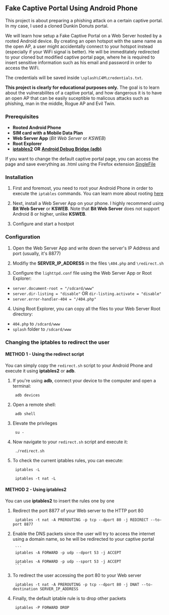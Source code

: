 ## Fake Captive Portal Using Android Phone

This project is about preparing a phishing attack on a certain captive portal. In my case, I used a cloned Dunkin Donuts portal.

We will learn how setup a Fake Captive Portal on a Web Server hosted by a rooted Android device.
By creating an open hotspot with the same name as the open AP, a user might accidentally connect to your hotspot instead (especially if your WiFi signal is better). He will be immeditately redirected to your cloned but modified captive portal page, where he is required to insert sensitive information such as his email and password in order to access the WiFi.

The credentials will be saved inside `\splash\C4M\credentials.txt`.

**This project is clearly for educational purposes only.** The goal is to learn about the vulnerabilites of a captive portal, and how dangerous it is to have an open AP that can be easily suceptible to malicous attacks such as phishing, man in the middle, Rogue AP and Evil Twin.

### Prerequisites

- **Rooted Android Phone**
- **SIM card with a Mobile Data Plan**
- **Web Server App** (*Bit Web Server* or *KSWEB*)
- **Root Explorer**
- **[iptables2](https://www.apkmonk.com/app/jp.ymatsumoto.iptables2/)** **OR** **[Android Debug Bridge (adb)](https://dl.google.com/android/repository/platform-tools-latest-windows.zip)**

If you want to change the default captive portal page, you can access the page and save everything as .html using the Firefox extension [SingleFile](https://addons.mozilla.org/en-US/firefox/addon/single-file/)

### Installation

1. First and foremost, you need to root your Android Phone in order to execute the `iptables` commands. 
You can learn more about rooting [here](https://www.androidcentral.com/root)

2. Next, install a Web Server App on your phone. I highly recommend using **Bit Web Server** or **KSWEB**.
Note that **Bit Web Server** does not support Android 8 or higher, unlike **KSWEB**.

3. Configure and start a hostpot

### Configuration

1. Open the Web Server App and write down the server's IP Address and port (usually, it's 8877)

2. Modifiy the **SERVER_IP_ADDRESS** in the files `\404.php` and `\redirect.sh`

3. Configure the `lighttpd.conf` file using the Web Server App or Root Explorer:

* `server.document-root = "/sdcard/www"`
* `server.dir-listing = "disable"` OR `dir-listing.activate = "disable"`
* `server.error-handler-404 = "/404.php"`

4. Using Root Explorer, you can copy all the files to your Web Server Root directory:

* `404.php` to `/sdcard/www`
* `splash` folder to `/sdcard/www`

### Changing the iptables to redirect the user

#### METHOD 1 - Using the redirect script

You can simply copy the `redirect.sh` script to your Android Phone and execute it using **iptables2** or **adb**.

1. If you're using **adb**, connect your device to the computer and open a terminal:

        adb devices

2. Open a remote shell:

        adb shell

3. Elevate the privileges

        su - 

4. Now navigate to your `redirect.sh` script and execute it:

        ./redirect.sh

5. To check the current iptables rules, you can execute:

        iptables -L

        iptables -t nat -L

#### METHOD 2 - Using iptables2

You can use **iptables2** to insert the rules one by one

1. Redirect the port 8877 of your Web server to the HTTP port 80

        iptables -t nat -A PREROUTING -p tcp --dport 80 -j REDIRECT --to-port 8877

2. Enable the DNS packets since the user will try to access the internet using a domain name, so he will be redirected to your captive portal

        ```
        iptables -A FORWARD -p udp --dport 53 -j ACCEPT

        iptables -A FORWARD -p udp --sport 53 -j ACCEPT
        ```

3. To redirect the user accessing the port 80 to your Web server

        iptables -t nat -A PREROUTING -p tcp --dport 80 -j DNAT --to-destination SERVER_IP_ADDRESS

4. Finally, the default iptable rule is to drop other packets

        iptables -P FORWARD DROP

